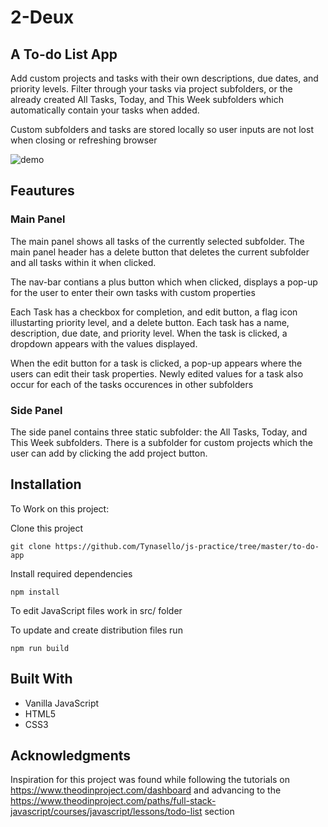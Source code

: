 # 2-Deux

## A To-do List App

Add custom projects and tasks with their own descriptions, due dates, and priority levels. Filter through your tasks via project subfolders, or the already created All Tasks, Today, and This Week subfolders which automatically contain your tasks when added.

Custom subfolders and tasks are stored locally so user inputs are not lost when closing or refreshing browser

![demo](dist/to-do-demo.gif)

## Feautures

### Main Panel

The main panel shows all tasks of the currently selected subfolder.
The main panel header has a delete button that deletes the current subfolder and all tasks within it when clicked.

The nav-bar contians a plus button which when clicked, displays a pop-up for the user to enter their own tasks with custom properties

Each Task has a checkbox for completion, and edit button, a flag icon illustarting priority level, and a delete button. Each task has a name, description, due date, and priority level. When the task is clicked, a dropdown appears with the values displayed.

When the edit button for a task is clicked, a pop-up appears where the users can edit their task properties. Newly edited values for a task also occur for each of the tasks occurences in other subfolders

### Side Panel

The side panel contains three static subfolder: the All Tasks, Today, and This Week subfolders. There is a subfolder for custom projects which the user can add by clicking the add project button.

## Installation

To Work on this project:

Clone this project

```
git clone https://github.com/Tynasello/js-practice/tree/master/to-do-app
```

Install required dependencies

```
npm install
```

To edit JavaScript files work in src/ folder

To update and create distribution files run

```
npm run build
```

## Built With

- Vanilla JavaScript
- HTML5
- CSS3

## Acknowledgments

Inspiration for this project was found while following the tutorials on https://www.theodinproject.com/dashboard and advancing to the https://www.theodinproject.com/paths/full-stack-javascript/courses/javascript/lessons/todo-list section
